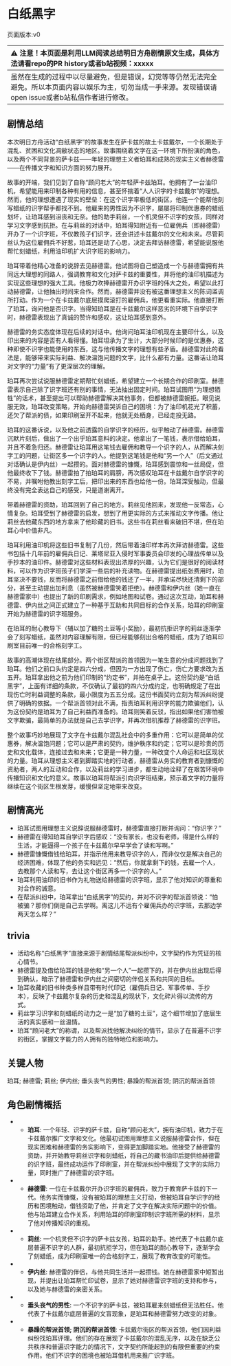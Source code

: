 # 白纸黑字
页面版本:v0
 

| :warning: 注意！本页面是利用LLM阅读总结明日方舟剧情原文生成，具体方法请看repo的PR history或者b站视频：xxxxx           |
|:----------------------------|
| 虽然在生成的过程中以尽量避免，但是错误，幻觉等等仍然无法完全避免。所以本页面内容以娱乐为主，切勿当成一手来源。发现错误请open issue或者b站私信作者进行修改。|



## 剧情总结
本次明日方舟活动“白纸黑字”的故事发生在萨卡兹的故土卡兹戴尔，一个长期处于混乱、贫困和文化凋敝状态的地区。故事围绕着文字在这一环境下所扮演的角色，以及两个不同背景的萨卡兹——年轻的理想主义者珀耳和成熟的现实主义者赫德雷——在传播文字和知识方面的努力展开。

故事的开端，我们见到了自称“顾问老大”的年轻萨卡兹珀耳。他拥有了一台油印机，希望能用来印制各种有用的信息，甚至怀揣着“人人识字的卡兹戴尔”的理想。然而，他的理想遭遇了现实的壁垒：在这个识字率极低的街区，他连一个能帮他刻写蜡纸的识字帮手都找不到。他雇来的男性因为不识字，屡屡将印制优惠券的蜡纸划坏，让珀耳感到沮丧和无奈。他的助手莉丝，一个机灵但不识字的女孩，同样对学习文字感到抗拒。在与莉丝的对话中，珀耳得知附近有一位雇佣兵（即赫德雷）开办了一个识字班，不仅教孩子们识字，还会讲述卡兹戴尔的文化和未来。尽管莉丝认为这位雇佣兵不好惹，珀耳还是动了心思，决定去拜访赫德雷，希望能说服他帮忙刻蜡纸，利用油印机扩大识字班的影响力。

珀耳带着他精心准备的说辞去见赫德雷。他试图将自己塑造成一个与赫德雷拥有共同远大理想的同路人，强调教育和文化对萨卡兹的重要性，并将他的油印机描述为实现这些理想的强大工具。他极力吹捧赫德雷开办识字班的伟大之处，希望以此打动赫德雷，让他抽出时间来合作。然而，赫德雷并没有被这番理想主义的陈词滥调所打动。作为一个在卡兹戴尔底层摸爬滚打的雇佣兵，他更看重实际。他直接打断了珀耳，询问他是否识字。当得知珀耳是在卡兹戴尔这样恶劣的环境下自学识字时，赫德雷表现出了真诚的赞许和感叹，这让珀耳感到意外。

赫德雷的务实态度体现在后续的对话中。他询问珀耳油印机现在主要印什么，以及印出来的内容是否有人看得懂。珀耳坦承为了生计，大部分时候印的是优惠券，这种即使不识字也能使用的东西，这与他传播文字的理想有些矛盾。赫德雷对此的看法是，能够带来实际利益、解决温饱问题的文字，比什么都有力量。这番话让珀耳对文字的“力量”有了更深层次的理解。

珀耳再次尝试说服赫德雷定期帮忙刻蜡纸，希望建立一个长期合作的印刷室。赫德雷表示自己除了识字班还有别的事情，无法抽出固定时间。珀耳试图用“为理想牺牲”的话术，甚至提出可以帮助赫德雷解决其他事务，但都被赫德雷婉拒。眼见说服无效，珀耳改变策略，开始向赫德雷哭诉自己的困境：为了油印机花光了积蓄，还欠了帮派的债，如果印刷室开不起来，他就无处栖身，已经走投无路。

珀耳的这番诉说，以及他之前透露的自学识字的经历，似乎触动了赫德雷。赫德雷沉默片刻后，做出了一个出乎珀耳意料的决定。他拿出了一笔钱，表示借给珀耳，并且不着急归还。赫德雷让珀耳用这笔钱去雇佣和教导一个识字的人，从而解决刻字工的问题，让街区多一个识字的人。他提到这笔钱是他和“另一个人”（后文通过对话确认是伊内丝）一起攒的。面对赫德雷的慷慨，珀耳感到震惊和一丝局促，但他最终收下了钱。赫德雷拍了拍珀耳的肩膀，再次感叹珀耳在卡兹戴尔自学识字的不易，并嘱咐他教出刻字工后，把印出来的东西也给他一份。珀耳深受触动，但最终没有完全表达自己的感受，只是道谢离开。

带着赫德雷的资助，珀耳回到了自己的地方。莉丝见他回来，发现他一反常态，心情复杂。珀耳受到了赫德雷的启发，想到了用更实际的方式来推动文字传播。他让莉丝去他藏东西的地方拿来了他珍藏的旧书。这些书在莉丝看来破旧不堪，但在珀耳心中价值非凡。

珀耳利用油印机将这些旧书复制了几份，然后带着油印样本再次拜访赫德雷。这些书包括十几年前的雇佣兵日记、莱塔尼亚入侵时军事委员会印发的心理战传单以及手抄本的油印件。赫德雷对这些材料表现出浓厚的兴趣，认为它们是很好的阅读材料，可以作为识字班孩子们学深一些后的补充读物。在赫德雷提出纸张费用时，珀耳坚决不要钱，反而将赫德雷之前借给他的钱还了一半，并承诺尽快还清剩下的部分，甚至主动提出加利息（虽然被赫德雷笑着拒绝）。赫德雷和伊内丝（她一直在赫德雷家中）也提出了新的印刷需求，例如地图和试卷。通过这次互动，珀耳和赫德雷、伊内丝之间正式建立了一种基于互助和共同目标的合作关系，珀耳的印刷室开始为赫德雷的识字班服务。

在珀耳的耐心教导下（辅以加了糖的土豆等小奖励），最初抗拒识字的莉丝逐渐学会了刻写蜡纸，虽然对内容理解有限，但已经能够刻出合格的蜡纸，成为了珀耳印刷室目前唯一的合格刻字工。

故事的高潮体现在结尾部分。两个街区帮派的首领因为一笔生意的分成问题找到了珀耳。他们之前口头约定是四六分成，但因为一方出现了伤亡，伤亡方要求改为五五开。珀耳拿出他之前为他们印制的“约定书”，并拍在桌子上。这份契约是“白纸黑字”，上面有详细的条款，不仅确认了最初的四六分成约定，也明确规定了在出现伤亡时利益调整的条款，最小限度为五五分成。这份书面契约立刻为帮派纠纷提供了明确的依据。一个帮派首领对此不满，指责珀耳利用识字的能力欺骗他们，认为这份契约是珀耳为了自己利益而准备的。珀耳则笑着反驳，指出如果他们害怕被文字欺骗，最简单的办法就是自己去学识字，并再次借机推荐了赫德雷的识字班。

整个故事巧妙地展现了文字在卡兹戴尔混乱社会中的多重作用：它可以是简单的优惠券，解决温饱问题；它可以是严肃的契约，维护秩序和约定；它可以是珍贵的历史和文化载体，连接过去和未来；它更是一种力量，一种改变个人命运和社区现状的力量。珀耳从理想主义者到脚踏实地的行动者，赫德雷从务实的教育者到慷慨的资助者，两人的互动和合作，以及莉丝的学习进步，都生动地诠释了在艰苦环境中传播知识和文化的意义。故事以珀耳将帮派引向识字班结束，预示着文字的力量将继续在这个街区生根发芽，缓慢但坚定地带来改变。
## 剧情高光
*   珀耳试图用理想主义说辞说服赫德雷时，赫德雷直接打断并询问：“你识字？”
*   赫德雷在得知珀耳自学识字后感叹：“没有家长，也没有老师，得是什么样的生活，才能逼得一个孩子在卡兹戴尔早早学会了读和写啊。”
*   赫德雷慷慨借钱给珀耳，并指示他用来教导识字的人，而非仅仅是解决自己的经济困难，体现了他的务实和远见：“然后，你就拿剩下的钱，去雇一个人，去教那个人读和写，去让这个街区再多一个识字的人。”
*   珀耳利用油印的旧书作为礼物送给赫德雷的识字班，显示了他对知识的尊重和对合作的诚意。
*   在帮派纠纷中，珀耳拿出“白纸黑字”的契约，并对不识字的帮派首领说：“怕被骗？那你们倒是自己去学啊。离这儿不远有个雇佣兵办的识字班，去那边学两天怎么样？”
## trivia
*   活动名称“白纸黑字”直接来源于剧情结尾帮派纠纷中，文字契约作为凭证的核心情节。
*   赫德雷提及借给珀耳的钱是他和“另一个人”一起攒下的，并在伊内丝出现后得到确认，暗示了赫德雷和伊内丝之间密切的伴侣关系和共同的目标。
*   珀耳收藏的旧书种类多样且带有时代印记（雇佣兵日记、军事传单、手抄本），反映了卡兹戴尔复杂的历史和混乱的现状下，文化碎片得以流传的方式。
*   莉丝学习识字和刻蜡纸的动力之一是“加了糖的土豆”，这个细节增加了底层生活的真实感和一丝温情。
*   珀耳“顾问老大”的称谓，以及帮派找他解决纠纷的情节，显示了在普遍不识字的街区，掌握文字能力的人拥有的独特地位和影响力。
## 关键人物
珀耳; 赫德雷; 莉丝; 伊内丝; 垂头丧气的男性; 暴躁的帮派首领; 阴沉的帮派首领
## 角色剧情概括
-   *   **珀耳**: 一个年轻、识字的萨卡兹，自称“顾问老大”，拥有油印机，致力于在卡兹戴尔推广文字和文化。他最初试图用理想主义说服赫德雷合作，但在现实困难和赫德雷的务实影响下，变得更加脚踏实地。他接受了赫德雷的资助，并开始教导莉丝识字和刻蜡纸，将自己的藏书油印后提供给赫德雷的识字班，最终成功运作了印刷室，并在帮派纠纷中展现了文字的实际力量，同时推广了赫德雷的识字班。
-   *   **赫德雷**: 一位在卡兹戴尔开办识字班的雇佣兵，致力于教育萨卡兹的下一代。他务实而慷慨，没有被珀耳的理想主义打动，但被珀耳自学识字的经历和困境触动，借钱资助了他，并肯定了文字在解决实际问题中的价值。他与珀耳建立合作关系，利用珀耳的印刷室印制识字班所需的材料，显示了他对传播知识的重视。
-   *   **莉丝**: 一个机灵但不识字的萨卡兹女孩，珀耳的助手。她代表了卡兹戴尔底层普遍不识字的人群，最初抗拒学习，但在珀耳的耐心教导下，逐渐学会了刻蜡纸，成为印刷室唯一的合格刻字工，展现了教育改变的可能性。
-   *   **伊内丝**: 赫德雷的伴侣，与他共同生活并一起攒钱。她在赫德雷家中短暂出现，并提出让珀耳帮忙印试卷，显示了她对赫德雷识字班的支持和参与，以及她与赫德雷的亲密关系。
-   *   **垂头丧气的男性**: 一个不识字的萨卡兹，被珀耳雇来刻蜡纸但无法胜任。他代表了卡兹戴尔底层普遍的文盲现象，是珀耳和赫德雷努力改变的对象。
-   *   **暴躁的帮派首领; 阴沉的帮派首领**: 卡兹戴尔街区的帮派首领，他们因利益纠纷找珀耳评理。他们的存在展现了卡兹戴尔的混乱无序，以及在缺乏公共秩序和普遍识字能力的情况下，文字契约所能起到的有限但重要的约束作用。他们不识字的困境也被珀耳借机用来推广识字班。